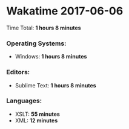 # Wakatime 2017-06-06

Time Total: **1 hours 8 minutes**

### Operating Systems:
- Windows: **1 hours 8 minutes** 

### Editors:
- Sublime Text: **1 hours 8 minutes** 

### Languages:
- XSLT: **55 minutes** 
- XML: **12 minutes** 

